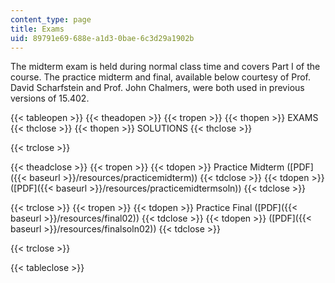 ```yaml
---
content_type: page
title: Exams
uid: 89791e69-688e-a1d3-0bae-6c3d29a1902b
---
```


The midterm exam is held during normal class time and covers Part I of the course. The practice midterm and final, available below courtesy of Prof. David Scharfstein and Prof. John Chalmers, were both used in previous versions of 15.402.

{{< tableopen >}}
{{< theadopen >}}
{{< tropen >}}
{{< thopen >}}
EXAMS
{{< thclose >}}
{{< thopen >}}
SOLUTIONS
{{< thclose >}}

{{< trclose >}}

{{< theadclose >}}
{{< tropen >}}
{{< tdopen >}}
Practice Midterm ([PDF]({{< baseurl >}}/resources/practicemidterm))
{{< tdclose >}}
{{< tdopen >}}
([PDF]({{< baseurl >}}/resources/practicemidtermsoln))
{{< tdclose >}}

{{< trclose >}}
{{< tropen >}}
{{< tdopen >}}
Practice Final ([PDF]({{< baseurl >}}/resources/final02))
{{< tdclose >}}
{{< tdopen >}}
([PDF]({{< baseurl >}}/resources/finalsoln02))
{{< tdclose >}}

{{< trclose >}}

{{< tableclose >}}